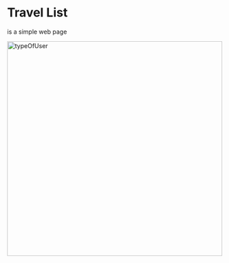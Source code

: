 # Travel List
is a simple web page 


<img src="(https://github.com/mohammadAlsaadi/travel-list/assets/118960271/964151f3-4db5-4a0c-94d9-782c0f4d59ee)" alt="typeOfUser" width="500" height="500">

